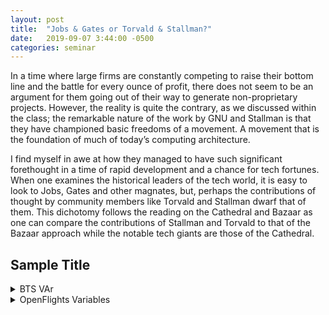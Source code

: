 ```yaml
---
layout: post
title:  "Jobs & Gates or Torvald & Stallman?"
date:   2019-09-07 3:44:00 -0500
categories: seminar
---
```

In a time where large firms are constantly competing to raise their bottom line and the battle for every ounce of profit, there does not seem to be an argument for them going out of their way to generate non-proprietary projects. However, the reality is quite the contrary, as we discussed within the class; the remarkable nature of the work by GNU and Stallman is that they have championed basic freedoms of a movement. A movement that is the foundation of much of today’s computing architecture. 

I find myself in awe at how they managed to have such significant forethought in a time of rapid development and a chance for tech fortunes. When one examines the historical leaders of the tech world, it is easy to look to Jobs, Gates and other magnates, but, perhaps the contributions of thought by community members like Torvald and Stallman dwarf that of them. This dichotomy follows the reading on the Cathedral and Bazaar as one can compare the contributions of Stallman and Torvald to that of the Bazaar approach while the notable tech giants are those of the Cathedral.
## Sample Title

<details>
<summary>BTS VAr</summary>
<br>
<ul>
<li>Time Period</li>
<ul>
<li>Year: Year</li>
<li>Quarter: Quarter (1-4)</li>
<li>Month: Month</li>
<li>DayofMonth: Day of Month</li>
<li>DayOfWeek: Day of Week</li>
<li>FlightDate: Flight Date (yyyymmdd)</li>
</ul>
<li>Airline</li>
<ul>
<li>Reporting_Airline: Unique Carrier Code. When the same code has been used by multiple carriers, a numeric suffix is used for earlier users, for example, PA, PA(1), PA(2). Use this field for analysis across a range of years.</li>
<li>DOT_ID_Reporting_Airline: An identification number assigned by US DOT to identify a unique airline (carrier). A unique airline (carrier) is defined as one holding and reporting under the same DOT certificate regardless of its Code, Name, or holding company/corporation.</li>
<li>IATA_CODE_Reporting_Airline	Code assigned by IATA and commonly used to identify a carrier. As the same code may have been assigned to different carriers over time, the code is not always unique. For analysis, use the Unique Carrier Code.</li>
<li>Tail_Number: Tail Number	</li>
<li>Flight_Number_Reporting_Airline: Flight Number</li>
</ul>
 <li>Origin	</li>
<ul>
<li>OriginAirportID: Origin Airport, Airport ID. An identification number assigned by US DOT to identify a unique airport. Use this field for airport analysis across a range of years because an airport can change its airport code and airport codes can be reused.</li>
<li>OriginAirportSeqID: Origin Airport, Airport Sequence ID. An identification number assigned by US DOT to identify a unique airport at a given point of time. Airport attributes, such as airport name or coordinates, may change over time.	</li>
<li>OriginCityMarketID: Origin Airport, City Market ID. City Market ID is an identification number assigned by US DOT to identify a city market. Use this field to consolidate airports serving the same city market.	</li>
<li>Origin: Origin Airport</li>
<li>OriginCityName: Origin Airport, City Name</li>
<li>OriginState: Origin Airport, State Code</li>
<li>OriginStateFips: Origin Airport, State Fips</li>
<li>OriginStateName: Origin Airport, State Name</li>
<li>OriginWac: Origin Airport, World Area Code</li>
</ul>
<li>Destination			</li>
<ul>
<li>DestAirportID: Destination Airport, Airport ID. An identification number assigned by US DOT to identify a unique airport. Use this field for airport analysis across a range of years because an airport can change its airport code and airport codes can be reused.		</li>
<li>DestAirportSeqID: Destination Airport, Airport Sequence ID. An identification number assigned by US DOT to identify a unique airport at a given point of time. Airport attributes, such as airport name or coordinates, may change over time.		</li>
<li>DestCityMarketID: Destination Airport, City Market ID. City Market ID is an identification number assigned by US DOT to identify a city market. Use this field to consolidate airports serving the same city market.		</li>
<li>Dest: Destination Airport		</li>
<li>DestCityName: Destination Airport, City Name		</li>
<li>DestState: Destination Airport, State Code		</li>
<li>DestStateFips: Destination Airport, State Fips		</li>
<li>DestStateName: Destination Airport, State Name		</li>
<li>DestWa: Destination Airport, World Area Code</li>
</ul>
<li>Departure Performance			</li>
<ul>
<li>CRSDepTime: CRS Departure Time (local time: hhmm)		</li>
<li>DepTime: Actual Departure Time (local time: hhmm)		</li>
<li>DepDelay: Difference in minutes between scheduled and actual departure time. Early departures show negative numbers.		</li>
<li>DepDelayMinutes: Difference in minutes between scheduled and actual departure time. Early departures set to 0.		</li>
<li>DepDel15: Departure Delay Indicator, 15 Minutes or More (1=Yes)		</li>
<li>DepartureDelayGroups: Departure Delay intervals, every (15 minutes from <-15 to >180)		</li>
<li>DepTimeBlk: CRS Departure Time Block, Hourly Intervals		</li>
<li>TaxiOut: Taxi Out Time, in Minutes		</li>
<li>WheelsOff: Wheels Off Time (local time: hhmm)</li>
</ul>
<li>Arrival Performance			</li>
<ul>
<li>WheelsOn: Wheels On Time (local time: hhmm)		</li>
<li>TaxiIn: Taxi In Time, in Minutes		</li>
<li>CRSArrTime: CRS Arrival Time (local time: hhmm)		</li>
<li>ArrTime: Actual Arrival Time (local time: hhmm)		</li>
<li>ArrDelay: Difference in minutes between scheduled and actual arrival time. Early arrivals show negative numbers.		</li>
<li>ArrDelayMinutes: Difference in minutes between scheduled and actual arrival time. Early arrivals set to 0.		</li>
<li>ArrDel15: Arrival Delay Indicator, 15 Minutes or More (1=Yes)		</li>
<li>ArrivalDelayGroups: Arrival Delay intervals, every (15-minutes from <-15 to >180)		</li>
<li>ArrTimeBlk: CRS Arrival Time Block, Hourly Intervals</li>
</ul>
</ul>
{% include figure.html %}
<br><br>
</details>

<details>
<summary>OpenFlights Variables</summary>
<br>
<ul>
<li>Airport ID: Unique OpenFlights identifier for this airport.</li>
<li>Name: Name of airport. May or may not contain the City name.</li>
<li>City: Main city served by airport. May be spelled differently from Name.</li>
<li>Country: Country or territory where airport is located. See Countries to cross-reference to ISO 3166-1 codes.</li>
<li>IATA: 3-letter IATA code. Null if not assigned/unknown.</li>
<li>ICAO: 4-letter ICAO code.</li>
<li>Latitude: Decimal degrees, usually to six significant digits. Negative is South, positive is North.</li>
<li>Longitude: Decimal degrees, usually to six significant digits. Negative is West, positive is East.</li>
<li>Altitude: In feet.</li>
<li>Timezone: Hours offset from UTC. Fractional hours are expressed as decimals, eg. India is 5.5.</li>
<li>DST	Daylight savings time. One of E (Europe), A (US/Canada), S (South America), O (Australia), Z (New Zealand), N (None) or U (Unknown). See also: Help: Time</li>
<li>Tz database time zone: Timezone in "tz" (Olson) format, eg. "America/Los_Angeles".</li>
<li>Type: Type of the airport. Value "airport" for air terminals, "station" for train stations, "port" for ferry terminals and "unknown" if not known. In airports.csv, only type=airport is included.</li>
<li>Source: Source of this data. "OurAirports" for data sourced from OurAirports, "Legacy" for old data not matched to OurAirports (mostly DAFIF), "User" for unverified user contributions. In airports.csv, only source=OurAirports is included.</li>
</ul>
 <br><br>
</details>
